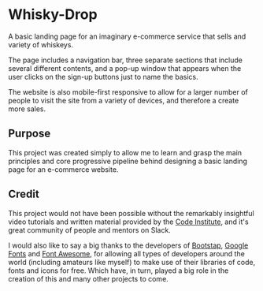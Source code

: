 # Whisky-Drop

A basic landing page for an imaginary e-commerce service that sells and variety of whiskeys.

The page includes a navigation bar, three separate sections that include several different contents, and a pop-up window that appears when the user clicks on the sign-up buttons just to name the basics.

The website is also mobile-first responsive to allow for a larger number of people to visit the site from a variety of devices, and therefore a create more sales.

## Purpose

This project was created simply to allow me to learn and grasp the main principles and core progressive pipeline behind designing a basic landing page for an e-commerce website. 

## Credit

This project would not have been possible without the remarkably insightful video tutorials and written material provided by the [Code Institute](https://codeinstitute.net/5-day-coding-challenge/?utm_term=code%20institute&utm_campaign=a%2526c_BR_IRL_Code_Institute&utm_source=adwords&utm_medium=ppc&hsa_net=adwords&hsa_tgt=kwd-319867646331&hsa_ad=417883010337&hsa_acc=8983321581&hsa_grp=62188641240&hsa_mt=e&hsa_cam=1578649861&hsa_kw=code%20institute&hsa_ver=3&hsa_src=g&gclid=CjwKCAjwiMj2BRBFEiwAYfTbCsXmupOD9J4_lSbHE2oiH-pK-3sy8mRhx6xyf7Mw2VgqYFez5-PgMRoCD_wQAvD_BwE&gclsrc=aw.ds), and it's great community of people and mentors on Slack.

I would also like to say a big thanks to the developers of [Bootstap](https://getbootstrap.com/), [Google Fonts](https://fonts.google.com/?sidebar.open&selection.family=Roboto:wght@300;700) and [Font Awesome](https://fontawesome.com/), for allowing all types of developers around the world (including amateurs like myself) to make use of their libraries of code, fonts and icons for free. Which have, in turn, played a big role in the creation of this and many other projects to come.
